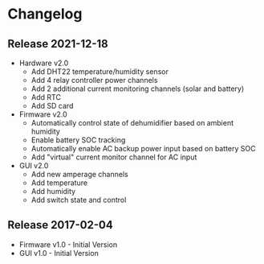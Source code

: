 # Changelog

## Release 2021-12-18

* Hardware v2.0 
  * Add DHT22 temperature/humidity sensor
  * Add 4 relay controller power channels
  * Add 2 additional current monitoring channels (solar and battery)
  * Add RTC
  * Add SD card
* Firmware v2.0
  * Automatically control state of dehumidifier based on ambient humidity
  * Enable battery SOC tracking
  * Automatically enable AC backup power input based on battery SOC
  * Add "virtual" current monitor channel for AC input
* GUI v2.0 
  * Add new amperage channels
  * Add temperature
  * Add humidity
  * Add switch state and control

## Release 2017-02-04

* Firmware v1.0 - Initial Version
* GUI v1.0 - Initial Version